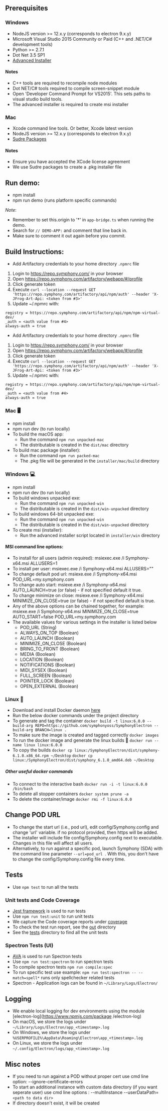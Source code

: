 ## Prerequisites

### Windows
- NodeJS version >= 12.x.y (corresponds to electron 9.x.y)
- Microsoft Visual Studio 2015 Community or Paid (C++ and .NET/C# development tools)
- Python >= 2.7.1
- Dot Net 3.5 SP1
- [Advanced Installer](https://www.advancedinstaller.com/)

#### Notes
- C++ tools are required to recompile node modules
- Dot NET/C# tools required to compile screen-snippet module
- Open 'Developer Command Prompt for VS2015'. This sets paths to visual studio build tools.
- The advanced installer is required to create msi installer

### Mac
- Xcode command line tools. Or better, Xcode latest version
- NodeJS version >= 12.x.y (corresponds to electron 9.x.y)
- [Sudre Packages](http://s.sudre.free.fr/Software/Packages/about.html)

#### Notes
- Ensure you have accepted the XCode license agreement
- We use Sudre packages to create a .pkg installer file 

## Run demo:
- npm install
- npm run demo (runs platform specific commands)

*Note*: 
- Remember to set this.origin to '*' in `app-bridge.ts` when running the demo. 
- Search for `// DEMO-APP:` and comment that line back in. 
- Make sure to comment it out again before you commit.

## Build Instructions:

- Add Artifactory credentials to your home directory `.npmrc` file

1. Login to https://repo.symphony.com/ in your browser
2. Open https://repo.symphony.com/artifactory/webapp/#/profile
3. Click generate token
4. Execute `curl --location --request GET 'https://repo.symphony.com/artifactory/api/npm/auth' --header 'X-JFrog-Art-Api: <token from #3>'`
5. Update ~/.npmrc with:

```
registry = https://repo.symphony.com/artifactory/api/npm/npm-virtual-dev/
_auth = <auth value from #4>
always-auth = true
```

- Add Artifactory credentials to your home directory `.npmrc` file

1. Login to https://repo.symphony.com/ in your browser
2. Open https://repo.symphony.com/artifactory/webapp/#/profile
3. Click generate token
4. Execute `curl --location --request GET 'https://repo.symphony.com/artifactory/api/npm/auth' --header 'X-JFrog-Art-Api: <token from #3>'`
5. Update ~/.npmrc with:

```
registry = https://repo.symphony.com/artifactory/api/npm/npm-virtual-dev/
_auth = <auth value from #4>
always-auth = true
```

### Mac 🖥
- npm install
- npm run dev (to run locally)
- To build the macOS app:
  * Run the command `npm run unpacked-mac`
  * The distributable is created in the `dist/mac` directory
- To build mac package (installer):  
  * Run the command `npm run packed-mac`
  * The .pkg file will be generated in the `installer/mac/build` directory

### Windows 💻
- npm install
- npm run dev (to run locally)
- To build windows unpacked exe:
  * Run the command `npm run unpacked-win`
  * The distributable is created in the `dist/win-unpacked` directory
- To build windows 64-bit unpacked exe:
  * Run the command `npm run unpacked-win`
  * The distributable is created in the `dist/win-unpacked` directory
- To create msi (installer):
  * Run the advanced installer script located in `installer/win` directory
  
#### MSI command line options:
- To install for all users (admin required): msiexec.exe /i Symphony-x64.msi ALLUSERS=1
- To install per user: msiexec.exe /i Symphony-x64.msi ALLUSERS=""
- To change default pod url: msiexe.exe /i Symphony-x64.msi POD_URL=my.symphony.com
- To change auto start: msiexe.exe /i Symphony-x64.msi AUTO_LAUNCH=true (or false) - if not specified default it true.
- To change minimize on close: msiexe.exe /i Symphony-x64.msi MINIMIZE_ON_CLOSE=true (or false) - if not specified default is true.
- Any of the above options can be chained together, for example: msiexe.exe /i Symphony-x64.msi MINIMIZE_ON_CLOSE=true AUTO_START=false POD_URL=my.symphony.com
- The available values for various settings in the installer is listed below
  * POD_URL (String)
  * ALWAYS_ON_TOP (Boolean)
  * AUTO_LAUNCH (Boolean)
  * MINIMIZE_ON_CLOSE (Boolean)
  * BRING_TO_FRONT (Boolean)
  * MEDIA (Boolean)
  * LOCATION (Boolean)
  * NOTIFICATIONS (Boolean)
  * MIDI_SYSEX (Boolean)
  * FULL_SCREEN (Boolean)
  * POINTER_LOCK (Boolean)
  * OPEN_EXTERNAL (Boolean)

### Linux 🐳
- Download and install Docker daemon [here](https://www.docker.com/products/docker-desktop)
- Run the below docker commands under the project directory
- To generate and tag the container
`docker build -t linux:6.0.0 --build-arg REPO=https://github.com/symphonyoss/SymphonyElectron --build-arg BRANCH=linux .`
- To make sure the image is created and tagged correctly
`docker images`
- To run the docker image and generate the linux builds 🎉
`docker run --name linux linux:6.0.0`
- To copy the builds
`docker cp linux:/SymphonyElectron/dist/symphony-6.1.0.x86_64.rpm ~/Desktop`
`docker cp linux:/SymphonyElectron/dist/symphony_6.1.0_amd64.deb ~/Desktop`

##### Other useful docker commands
- To connect to the interactive bash
`docker run -i -t linux:6.0.0 /bin/bash`
- To delete all stopper containers
`docker system prune -a`
- To delete the container/image
`docker rmi -f linux:6.0.0`

## Change POD URL
- To change the start url (i.e., pod url), edit config/Symphony.config and change 'url' variable. if no protocol provided, then https will be added.
- The installer will include file config/Symphony.config next to executable. Changes in this file will affect all
 users.
- Alternatively, to run against a specific pod, launch Symphony (SDA) with the command line parameter `--url=pod_url
`. With this, you don't have to change the config/Symphony.config file every time.

## Tests
- Use `npm test` to run all the tests

### Unit tests and Code Coverage
- [Jest framework](http://facebook.github.io/jest/) is used to run tests
- Use `npm run test:unit` to run unit tests
- We capture the Code coverage reports under [coverage](out/coverage)
- To check the test run report, see the [out](out/) directory
- See the [tests](spec/) directory to find all the unit tests

### Spectron Tests (UI)
- [AVA](https://github.com/avajs/ava) is used to run Spectron tests
- Use `npm run test:spectron` to run spectron tests
- To compile spectron tests `npm run compile:spec`
- To run specific test use example: `npm run test:spectron -- --match=spell*` runs only spellchecker related tests
- Spectron - Application logs can be found in `~/Library/Logs/Electron/`  

## Logging
- We enable local logging for dev environments using the module [electron-log](https://www.npmjs.com/package
/electron-log)
- On macOS, we store the logs under `~/Library/Logs/Electron/app_<timestamp>.log`
- On Windows, we store the logs under `%USERPROFILE%\AppData\Roaming\Electron\app_<timestamp>.log`
- On Linux, we store the logs under `~/.config/Electron/logs/app_<timestamp>.log`

## Misc notes
- If you need to run against a POD without proper cert use cmd line option: --ignore-certificate-errors
- To start an additional instance with custom data directory (if you want seperate user) use cmd line options
: --multiInstance --userDataPath=`<path to data dir>`
- If directory doesn't exist, it will be created
